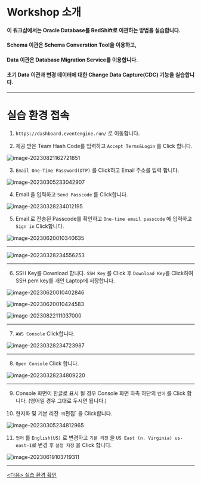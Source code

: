 # Workshop 소개

#### 이 워크샵에서는 Oracle Database를 RedShift로 이관하는 방법을 실습합니다.

#### Schema 이관은 Schema Converstion Tool을 이용하고, 

#### Data 이관은 Database Migration Service를 이용합니다.

#### 초기 Data 이관과 변경 데이터에 대한 Change Data Capture(CDC) 기능을 실습합니다.

---



# 실습 환경 접속



1. `https://dashboard.eventengine.run/` 로 이동합니다.



2. 제공 받은 Team Hash Code를 입력하고 `Accept Terms&Login` 를 Click 합니다.



![image-20230821162721851](images/image-20230821162721851.png)



3. `Email One-Time Password(OTP)` 를 Click하고 Email 주소를 입력 합니다.

![image-20230305233042907](images/image-20230305233042907.png)



4. Email 을 입력하고 `Send Passcode` 를 Click합니다.

![image-20230328234012195](images/image-20230328234012195.png)



5. Email 로 전송된 Passcode를 확인하고 `One-time email passcode` 에 입력하고  `Sign in` Click합니다.

![image-20230620010340635](images/image-20230620010340635.png)

---





![image-20230328234556253](images/image-20230328234556253.png)



---

6. SSH Key를 Download 합니다. `SSH Key` 를  Click 후 `Download Key`를 Click하여 SSH pem key를 개인 Laptop에 저장합니다.

![image-20230620010402846](images/image-20230620010402846.png)

![image-20230620010424583](images/image-20230620010424583.png)

![image-20230822111037000](images/image-20230822111037000.png)



---

7. `AWS Console` Click합니다.

![image-20230328234723987](images/image-20230328234723987.png)



---

8. `Open Console` Click 합니다.



![image-20230328234809220](images/image-20230328234809220.png)



---

9. Console 화면이 한글로 표시 될 경우 Console 화면 좌측 하단의 `언어` 를 Click 합니다. (영어일 경우 그대로 두시면 됩니다.)

10. 현지화 및 기본 리전`  의 `편집` 을 Click합니다.

![image-20230305234812965](images/image-20230305234812965.png)





11. `언어` 를  `English(US)` 로 변경하고 `기본 리전` 을  `US East (n. Virginia) us-east-1`로 변경 후  `설정 저장` 을 Click 합니다.

![image-20230619103719311](images/image-20230619103719311.png)



---

[<다음> 실습 환경 확인](./02.md)

